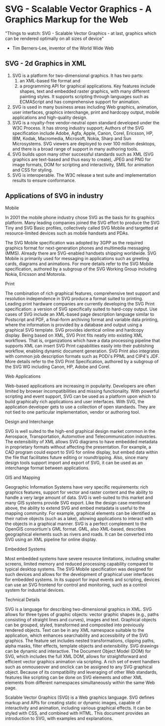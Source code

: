 ﻿SVG - Scalable Vector Graphics - A Graphics Markup for the Web
===============================================================

"Things to watch: SVG - Scalable Vector Graphics - at last, graphics which can be rendered optimally on all sizes of device" 
  - Tim Berners-Lee, inventor of the World Wide Web

SVG - 2d Graphics in XML
------------------------
1. SVG is a platform for two-dimensional graphics. 
   It has two parts: 
      1. an XML-based file format and 
	  2. a programming API for graphical applications. 
	Key features include shapes, text and embedded raster graphics, 
	with many different painting styles. 
	It supports scripting through languages such as ECMAScript and has 
	comprehensive support for animation.
2. SVG is used in many business areas including Web graphics, animation, user interfaces,
   graphics interchange, print and hardcopy output, mobile applications and 
   high-quality design.
3. SVG is a royalty-free vendor-neutral open standard developed under the W3C Process. 
   It has strong industry support; Authors of the SVG specification include Adobe, 
   Agfa, Apple, Canon, Corel, Ericsson, HP, IBM, Kodak, Macromedia, Microsoft, 
   Nokia, Sharp and Sun Microsystems. SVG viewers are deployed to over 100 million 
   desktops, and there is a broad range of support in many authoring tools.
4. SVG builds upon many other successful standards such as XML 
   (SVG graphics are text-based and thus easy to create), 
   JPEG and PNG for image formats, DOM for scripting and interactivity, 
   SMIL for animation and CSS for styling.
5. SVG is interoperable. The W3C release a test suite and implementation results to 
   ensure conformance.

Applications of SVG in industry
-------------------------------

Mobile

In 2001 the mobile phone industry chose SVG as the basis for its graphics platform. 
Many leading companies joined the SVG effort to produce the SVG Tiny and SVG Basic 
profiles, collectively called SVG Mobile and targetted at resource-limited devices 
such as mobile handsets and PDAs.

The SVG Mobile specification was adopted by 3GPP as the required graphics format for 
next-generation phones and multimedia messaging (MMS). 
Already there are SVG-enabled handsets shipping worldwide.
SVG Mobile is primarily used for messaging in applications such as greeting cards, 
diagrams and animations. For more details refer to the SVG Mobile specification,
authored by a subgroup of the SVG Working Group including Nokia, Ericsson and Motorola.

Print

The combination of rich graphical features, comprehensive text support and resolution 
independence in SVG produce a format suited to printing. Leading print hardware companies
are currently developing the SVG Print specification: a version of SVG specifically
suited to hard-copy output.
Use cases of SVG include an XML-based page description language similar to Postscript 
and PDF, a final-form archiving format and variable data printing, where the information 
is provided by a database and output using a graphical SVG template. SVG provides 
identical online and hardcopy display.
Being based on XML, SVG Print fits neatly into existing XML workflows. That is, 
organizations which have a data processing pipeline that supports XML can insert 
SVG Print capabilities easily into their publishing workflow, enabling dynamic document 
generation. SVG Print also integrates with common job description formats such as PODi's 
PPML and CIP4's JDF.
More details refer to the SVG Print Specification, authored by a subgroup of the SVG 
WG including Canon, HP, Adobe and Corel.

Web Applications

Web-based applications are increasing in popularity. Developers are often limited by 
browser incompatibilities and missing functionality. With powerful scripting and event 
support, SVG can be used as a platform upon which to build graphically rich applications 
and user interfaces.
With SVG, the application developer gets to use a collection of open standards. 
They are not tied to one particular implementation, vendor or authoring tool.

Design and Interchange

SVG is well suited to the high-end graphical design market common in the Aerospace, 
Transportation, Automotive and Telecommunication industries. The extensibility of XML 
allows SVG diagrams to have embedded metadata in proprietary formats without affecting 
the presentation.
For example, a CAD program could export to SVG for online display, but embed data within 
the file that facilitates future editing or roundtripping.
Also, since many design tools support import and export of SVG, it can be used as an 
interchange format between applications.

GIS and Mapping

Geographic Information Systems have very specific requirements: rich graphics features, 
support for vector and raster content and the ability to handle a very large amount 
of data. SVG is well-suited to this market and many GIS systems provide SVG export.
Like the design case mentioned above, the ability to extend SVG and embed metadata is 
useful to the mapping community. For example, graphical elements can be identified as 
their native objects (such as a lake), allowing applications to interact with the 
objects in a graphical manner.
SVG is a perfect complement to the OpenGIS consortium's GML format. GML, also XML-based, 
describes geographical elements such as rivers and roads. It can be converted into SVG
using an XML pipeline for online display.

Embedded Systems

Most embedded systems have severe resource limitations, including smaller screens, 
limited memory and reduced processing capability compared to typical desktop systems. 
The SVG Mobile specification was designed for such devices and allows for the 
development of graphical user interfaces for embedded systems. In its support for 
input events and scripting, devices can use an SVG frontend for control and 
monitoring, such as a control system for industrial devices.

Technical Details

SVG is a language for describing two-dimensional graphics in XML. SVG allows for three types of graphic objects: vector graphic shapes (e.g., paths consisting of straight lines and curves), images and text. Graphical objects can be grouped, styled, transformed and composited into previously rendered objects. Text can be in any XML namespace suitable to the application, which enhances searchability and accessibility of the SVG graphics. The feature set includes nested transformations, clipping paths, alpha masks, filter effects, template objects and extensibility.
SVG drawings can be dynamic and interactive. The Document Object Model (DOM) for SVG, which includes the full XML DOM, allows for straightforward and efficient vector graphics animation via scripting. A rich set of event handlers such as onmouseover and onclick can be assigned to any SVG graphical object. Because of its compatibility and leveraging of other Web standards, features like scripting can be done on SVG elements and other XML elements from different namespaces simultaneously within the same Web page.



Scalable Vector Graphics (SVG) is a Web graphics language. 
SVG defines markup and APIs for creating static or dynamic images, capable of 
interactivity and animation, including various graphical effects. 
It can be styled with CSS, and combined with HTML. This document provides an 
introduction to SVG, with examples and explanations.
